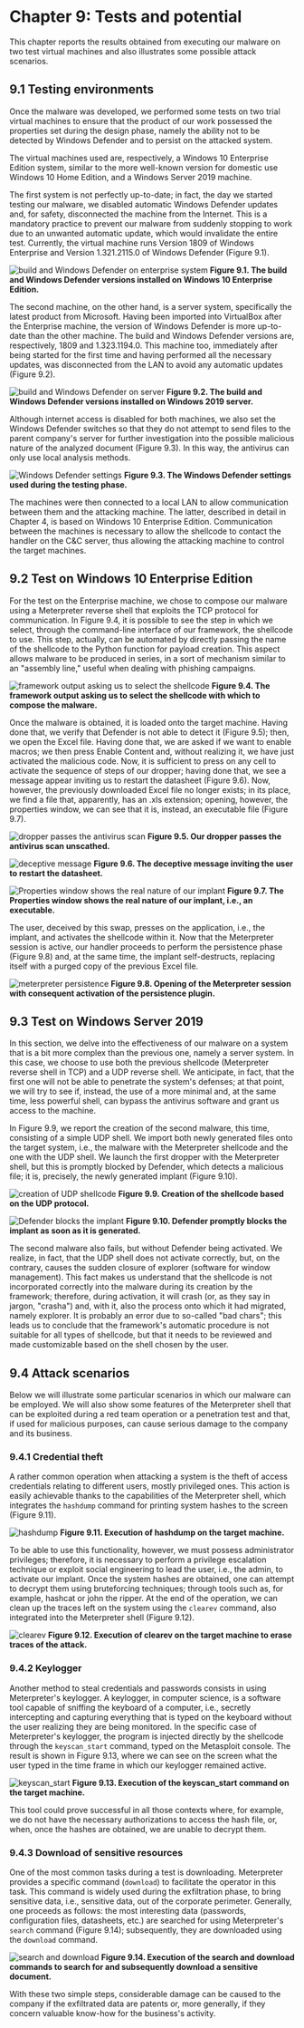 # Chapter 9: Tests and potential

This chapter reports the results obtained from executing our malware on two test virtual machines and also illustrates some possible attack scenarios.

## 9.1 Testing environments

Once the malware was developed, we performed some tests on two trial virtual machines to ensure that the product of our work possessed the properties set during the design phase, namely the ability not to be detected by Windows Defender and to persist on the attacked system.

The virtual machines used are, respectively, a Windows 10 Enterprise Edition system, similar to the more well-known version for domestic use Windows 10 Home Edition, and a Windows Server 2019 machine.

The first system is not perfectly up-to-date; in fact, the day we started testing our malware, we disabled automatic Windows Defender updates and, for safety, disconnected the machine from the Internet. This is a mandatory practice to prevent our malware from suddenly stopping to work due to an unwanted automatic update, which would invalidate the entire test. Currently, the virtual machine runs Version 1809 of Windows Enterprise and Version 1.321.2115.0 of Windows Defender (Figure 9.1).

![build and Windows Defender on enterprise system](./vm1_resume.PNG)
**Figure 9.1. The build and Windows Defender versions installed on Windows 10 Enterprise Edition.**

The second machine, on the other hand, is a server system, specifically the latest product from Microsoft. Having been imported into VirtualBox after the Enterprise machine, the version of Windows Defender is more up-to-date than the other machine. The build and Windows Defender versions are, respectively, 1809 and 1.323.1194.0. This machine too, immediately after being started for the first time and having performed all the necessary updates, was disconnected from the LAN to avoid any automatic updates (Figure 9.2).

![build and Windows Defender on server](./vm2_resume.PNG)
**Figure 9.2. The build and Windows Defender versions installed on Windows 2019 server.**

Although internet access is disabled for both machines, we also set the Windows Defender switches so that they do not attempt to send files to the parent company's server for further investigation into the possible malicious nature of the analyzed document (Figure 9.3). In this way, the antivirus can only use local analysis methods.

![Windows Defender settings](./switch_disable.PNG)
**Figure 9.3. The Windows Defender settings used during the testing phase.**


The machines were then connected to a local LAN to allow communication between them and the attacking machine. The latter, described in detail in Chapter 4, is based on Windows 10 Enterprise Edition. Communication between the machines is necessary to allow the shellcode to contact the handler on the C&C server, thus allowing the attacking machine to control the target machines.

## 9.2 Test on Windows 10 Enterprise Edition

For the test on the Enterprise machine, we chose to compose our malware using a Meterpreter reverse shell that exploits the TCP protocol for communication. In Figure 9.4, it is possible to see the step in which we select, through the command-line interface of our framework, the shellcode to use. This step, actually, can be automated by directly passing the name of the shellcode to the Python function for payload creation. This aspect allows malware to be produced in series, in a sort of mechanism similar to an "assembly line," useful when dealing with phishing campaigns.

![framework output asking us to select the shellcode](./selezione_shellcode_framework_py.PNG)
**Figure 9.4. The framework output asking us to select the shellcode with which to compose the malware.**


Once the malware is obtained, it is loaded onto the target machine. Having done that, we verify that Defender is not able to detect it (Figure 9.5); then, we open the Excel file.
Having done that, we are asked if we want to enable macros; we then press Enable Content and, without realizing it, we have just activated the malicious code.
Now, it is sufficient to press on any cell to activate the sequence of steps of our dropper; having done that, we see a message appear inviting us to restart the datasheet (Figure 9.6).
Now, however, the previously downloaded Excel file no longer exists; in its place, we find a file that, apparently, has an .xls extension; opening, however, the properties window, we can see that it is, instead, an executable file (Figure 9.7).

![dropper passes the antivirus scan](./dropper_defender_pass.PNG)
**Figure 9.5. Our dropper passes the antivirus scan unscathed.**

![deceptive message](./dropper_riavviare_excel.PNG)
**Figure 9.6. The deceptive message inviting the user to restart the datasheet.**

![Properties window shows the real nature of our implant](./prop_exe_implant.PNG)
**Figure 9.7. The Properties window shows the real nature of our implant, i.e., an executable.**

The user, deceived by this swap, presses on the application, i.e., the implant, and activates the shellcode within it.
Now that the Meterpreter session is active, our handler proceeds to perform the persistence phase (Figure 9.8) and, at the same time, the implant self-destructs, replacing itself with a purged copy of the previous Excel file.

![meterpreter persistence](./met_pers.PNG)
**Figure 9.8. Opening of the Meterpreter session with consequent activation of the persistence plugin.**


## 9.3 Test on Windows Server 2019

In this section, we delve into the effectiveness of our malware on a system that is a bit more complex than the previous one, namely a server system.
In this case, we choose to use both the previous shellcode (Meterpreter reverse shell in TCP) and a UDP reverse shell. We anticipate, in fact, that the first one will not be able to penetrate the system's defenses; at that point, we will try to see if, instead, the use of a more minimal and, at the same time, less powerful shell, can bypass the antivirus software and grant us access to the machine.

In Figure 9.9, we report the creation of the second malware, this time, consisting of a simple UDP shell.
We import both newly generated files onto the target system, i.e., the malware with the Meterpreter shellcode and the one with the UDP shell.
We launch the first dropper with the Meterpreter shell, but this is promptly blocked by Defender, which detects a malicious file; it is, precisely, the newly generated implant (Figure 9.10).

![creation of UDP shellcode](./creazione_shell_udp.PNG)
**Figure 9.9. Creation of the shellcode based on the UDP protocol.**


![Defender blocks the implant](./meterpreter_fail.PNG)
**Figure 9.10. Defender promptly blocks the implant as soon as it is generated.**


The second malware also fails, but without Defender being activated. We realize, in fact, that the UDP shell does not activate correctly, but, on the contrary, causes the sudden closure of explorer (software for window management). This fact makes us understand that the shellcode is not incorporated correctly into the malware during its creation by the framework; therefore, during activation, it will crash (or, as they say in jargon, "crasha") and, with it, also the process onto which it had migrated, namely explorer. It is probably an error due to so-called "bad chars"; this leads us to conclude that the framework's automatic procedure is not suitable for all types of shellcode, but that it needs to be reviewed and made customizable based on the shell chosen by the user.

## 9.4 Attack scenarios

Below we will illustrate some particular scenarios in which our malware can be employed. We will also show some features of the Meterpreter shell that can be exploited during a red team operation or a penetration test and that, if used for malicious purposes, can cause serious damage to the company and its business.

### 9.4.1 Credential theft

A rather common operation when attacking a system is the theft of access credentials relating to different users, mostly privileged ones. This action is easily achievable thanks to the capabilities of the Meterpreter shell, which integrates the `hashdump` command for printing system hashes to the screen (Figure 9.11).

![hashdump](./hashdump.PNG)
**Figure 9.11. Execution of hashdump on the target machine.**


To be able to use this functionality, however, we must possess administrator privileges; therefore, it is necessary to perform a privilege escalation technique or exploit social engineering to lead the user, i.e., the admin, to activate our implant.
Once the system hashes are obtained, one can attempt to decrypt them using bruteforcing techniques; through tools such as, for example, hashcat or john the ripper.
At the end of the operation, we can clean up the traces left on the system using the `clearev` command, also integrated into the Meterpreter shell (Figure 9.12).

![clearev](./clearev.PNG)
**Figure 9.12. Execution of clearev on the target machine to erase traces of the attack.**


### 9.4.2 Keylogger

Another method to steal credentials and passwords consists in using Meterpreter's keylogger.
A keylogger, in computer science, is a software tool capable of sniffing the keyboard of a computer, i.e., secretly intercepting and capturing everything that is typed on the keyboard without the user realizing they are being monitored. In the specific case of Meterpreter's keylogger, the program is injected directly by the shellcode through the `keyscan_start` command, typed on the Metasploit console.
The result is shown in Figure 9.13, where we can see on the screen what the user typed in the time frame in which our keylogger remained active.

![keyscan_start](./keylogger.PNG)
**Figure 9.13. Execution of the keyscan_start command on the target machine.**


This tool could prove successful in all those contexts where, for example, we do not have the necessary authorizations to access the hash file, or, when, once the hashes are obtained, we are unable to decrypt them.

### 9.4.3 Download of sensitive resources

One of the most common tasks during a test is downloading. Meterpreter provides a specific command (`download`) to facilitate the operator in this task. This command is widely used during the exfiltration phase, to bring sensitive data, i.e., sensitive data, out of the corporate perimeter.
Generally, one proceeds as follows: the most interesting data (passwords, configuration files, datasheets, etc.) are searched for using Meterpreter's `search` command (Figure 9.14); subsequently, they are downloaded using the `download` command.

![search and download](./search_download.PNG)
**Figure 9.14. Execution of the search and download commands to search for and subsequently download a sensitive document.**


With these two simple steps, considerable damage can be caused to the company if the exfiltrated data are patents or, more generally, if they concern valuable know-how for the business's activity.